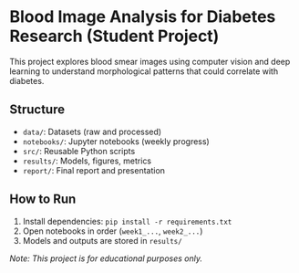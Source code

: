 # Blood Image Analysis for Diabetes Research (Student Project)

This project explores blood smear images using computer vision and deep learning
to understand morphological patterns that could correlate with diabetes.

## Structure
- `data/`: Datasets (raw and processed)
- `notebooks/`: Jupyter notebooks (weekly progress)
- `src/`: Reusable Python scripts
- `results/`: Models, figures, metrics
- `report/`: Final report and presentation

## How to Run
1. Install dependencies: `pip install -r requirements.txt`
2. Open notebooks in order (`week1_...`, `week2_...`)
3. Models and outputs are stored in `results/`

*Note: This project is for educational purposes only.*
